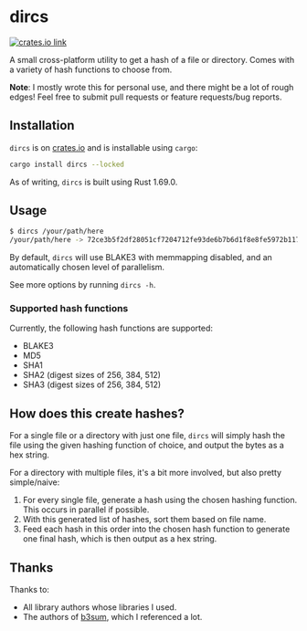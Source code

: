 # dircs

[<img src="https://img.shields.io/crates/v/dircs.svg?style=flat-square" alt="crates.io link">](https://crates.io/crates/dircs)

A small cross-platform utility to get a hash of a file or directory. Comes with a variety of hash functions to choose
from.

**Note**: I mostly wrote this for personal use, and there might be a lot of rough edges! Feel free to submit pull
requests or feature requests/bug reports.

## Installation

`dircs` is on [crates.io](https://crates.io/crates/dircs) and is installable using `cargo`:

```bash
cargo install dircs --locked
```

As of writing, `dircs` is built using Rust 1.69.0.

## Usage

```bash
$ dircs /your/path/here
/your/path/here -> 72ce3b5f2df28051cf7204712fe93de6b7b6d1f8e8fe5972b117a248423c290c
```

By default, `dircs` will use BLAKE3 with memmapping disabled, and an automatically chosen level of parallelism.

See more options by running `dircs -h`.

### Supported hash functions

Currently, the following hash functions are supported:

- BLAKE3
- MD5
- SHA1
- SHA2 (digest sizes of 256, 384, 512)
- SHA3 (digest sizes of 256, 384, 512)

## How does this create hashes?

For a single file or a directory with just one file, `dircs` will simply hash the file using the given hashing function
of choice, and output the bytes as a hex string.

For a directory with multiple files, it's a bit more involved, but also pretty simple/naive:

1. For every single file, generate a hash using the chosen hashing function. This occurs in parallel if possible.
2. With this generated list of hashes, sort them based on file name.
3. Feed each hash in this order into the chosen hash function to generate one final hash, which is then output as a hex
   string.

## Thanks

Thanks to:

- All library authors whose libraries I used.
- The authors of [b3sum](https://github.com/BLAKE3-team/BLAKE3/tree/master/b3sum), which I referenced a lot.
